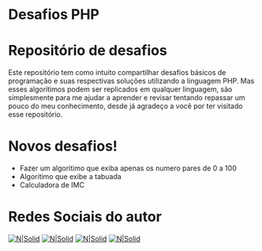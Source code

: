 # Desafios PHP

# Repositório de desafios

Este repositório tem como intuito compartilhar desafios básicos de programação e suas respectivas soluções utilizando a linguagem PHP. Mas esses algorítimos podem ser replicados em qualquer linguagem, são simplesmente para me ajudar a aprender e revisar tentando repassar um pouco do meu conhecimento, desde já agradeço a você por ter visitado esse repositório.

# Novos desafios!

  - Fazer um algoritimo que exiba apenas os numero pares de 0 a 100
  - Algoritimo que exibe a tabuada
  - Calculadora de IMC
  
# Redes Sociais do autor 
[![N|Solid](https://icon-icons.com/icons2/1476/PNG/48/linkedin_101776.png)](https://www.linkedin.com/in/jefferson-costa-968310166/)
[![N|Solid](https://icon-icons.com/icons2/1476/PNG/48/instagram_101780.png)](https://www.instagram.com/jeffitequila/)
[![N|Solid](https://icon-icons.com/icons2/1476/PNG/48/github_101792.png)](https://github.com/jeffersoncostaIfma)
[![N|Solid](https://icon-icons.com/icons2/1476/PNG/48/discord_101785.png)](https://nodesource.com/products/nsolid)
